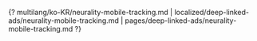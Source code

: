 {? multilang/ko-KR/neurality-mobile-tracking.md | localized/deep-linked-ads/neurality-mobile-tracking.md | pages/deep-linked-ads/neurality-mobile-tracking.md ?}
